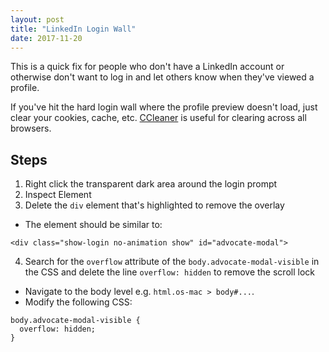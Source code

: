 ```yaml
---
layout: post
title: "LinkedIn Login Wall"
date: 2017-11-20
---
```

This is a quick fix for people who don't have a LinkedIn account or otherwise
don't want to log in and let others know when they've viewed a profile.

If you've hit the hard login wall where the profile preview doesn't load, just
clear your cookies, cache, etc.
[CCleaner](https://www.piriform.com/ccleaner/download) is useful for clearing
across all browsers.

## Steps
1. Right click the transparent dark area around the login prompt
2. Inspect Element
3. Delete the `div` element that's highlighted to remove the overlay
  - The element should be similar to:

  ```
  <div class="show-login no-animation show" id="advocate-modal">
  ```
4. Search for the `overflow` attribute of the `body.advocate-modal-visible` in
the CSS and delete the line `overflow: hidden` to remove the scroll lock
  - Navigate to the body level e.g. `html.os-mac > body#...`.
  - Modify the following CSS:

  ```
  body.advocate-modal-visible {
    overflow: hidden;
  }
  ```
